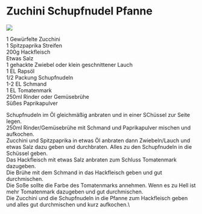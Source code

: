 # Zuchini Schupfnudel Pfanne

![](https://radiatortwo.github.io/rezepte/pics/schupfnudelpfanne.jpg)

1 Gewürfelte Zucchini\
1 Spitzpaprika Streifen\
200g Hackfleisch\
Etwas Salz\
1 gehackte Zwiebel oder klein geschnittener Lauch\
1 EL Rapsöl\
1/2 Packung Schupfnudeln\
1-2 EL Schmand\
1 EL Tomatenmark\
250ml Rinder oder Gemüsebrühe\
Süßes Paprikapulver

Schupfnudeln im Öl gleichmäßig anbraten und in einer SChüssel zur Seite legen.\
250ml Rinder/Gemüsebrühe mit Schmand und Paprikapulver mischen und aufkochen.\
Zucchini und Spitzpaprika in etwas Öl anbraten dann Zwiebeln/Lauch und etwas Salz dazu geben und durchbraten.
Alles zu den Schupfnudeln in die Schüssel geben.\
Das Hackfleisch mit etwas Salz anbraten zum Schluss Tomatenmark dazugeben.\
Die Brühe mit dem Schmand in das Hackfleisch geben und gut durchmischen.\
Die Soße sollte die Farbe des Tomatenmarks annehmen. Wenn es zu Hell ist mehr Tomatenmark dazugeben und gut durchmischen.\
Die Zucchini und die Schupfnudeln in die Pfanne zum Hackfleisch geben und alles gut durchmischen und kurz aufkochen.\
